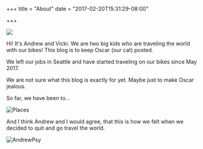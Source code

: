 +++
title = "About"
date = "2017-02-20T15:31:29-08:00"

+++

<section id="about">
  <div class="aboutContainer">
    <div class="img">
      <img src="/img/about.png">
    </div>
    <div class="text">
      <p>Hi! It's Andrew and Vicki. We are two big kids who are traveling the world with our bikes! This blog is to keep
        Oscar (our cat) posted. </p>
      <div>
      </div>
</section>

We left our jobs in Seattle and have started traveling on our bikes
since May 2017.

We are not sure what this blog is exactly for yet. Maybe just to make
Oscar jealous. 

So far, we have been to…

![Places](/img/country.png)

And I think Andrew and I would agree, that this is how we felt when we
decided to quit and go travel the world. 

![AndrewPsy](/img/andrew-psy.gif)